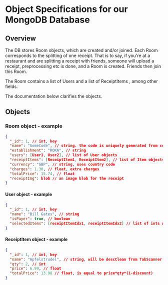 # Object Specifications for our MongoDB Database

## Overview

The DB stores Room objects, which are created and/or joined. Each Room corresponds to the splitting of one receipt. That is to say, if you're at a restaurant and are splitting a receipt with friends, someone will upload a receipt, preprocessing etc is done, and a Room is created. Friends then join this Room.

The Room contains a list of Users and a list of ReceiptItems , among other fields.

The documentation below clarifies the objects.

## Objects

### Room object - example

```json
{
  "_id": 1, // int, key
  "name": "SomeCode", // string. the code is uniquely generated from combinations of words from a dictionary
  "establishment": "ROKA", // string
  "users": [User1, User2], // list of User objects
  "receiptItems": [ReceiptItem1, ReceiptItem2], // list of Item objects
  "currency": "GBP", // string, uses country code
  "charges": 1.30, // float, extra charges
  "totalPrice": 15.74, // float
  "receiptImg": blob // an image blob for the receipt
}
```

#### User object - example

```json
{
  "_id": 1, // int, key
  "name": "Bill Gates", // string
  "isPayer": true, // boolean
  "selectedItems": [receiptItemIdx1, receiptItemIdx2] // list of ints which are the indexes of the items selected
}
```

#### ReceiptItem object - example

```json
{
  "_id": 1, // int, key
  "name": "Apfelstrudel", // string, will be descClean from TabScanner
  "qty": 2, // int
  "price": 6.99, // float
  "totalPrice": 13.98 // float, is equal to price*qty*(1-discount)
}
```
